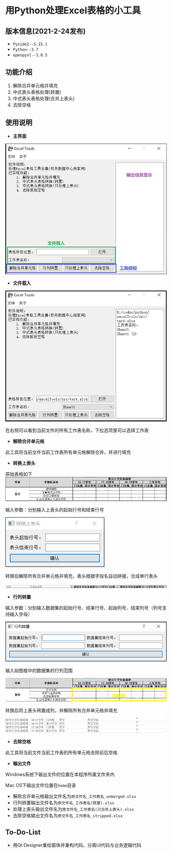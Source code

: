 # 用Python处理Excel表格的小工具

## 版本信息(2021-2-24发布)

- `Pyside2--5.15.1`
- `Python--3.7`
- `openpyxl--3.0.5`

## 功能介绍
1. 解除合并单元格并填充
2. 中式表头表格处理(转置)
3. 中式表头表格处理(合并上表头)
4. 去除空格

## 使用说明

- **主界面**

![主界面](./src/image/主界面.png)

- **文件载入**

![文件载入后](./src/image/载入文件后.png)

在右侧可以看到当前文件的所有工作表名称，下拉选项里可以选择工作表

- **解除合并单元格**

此工具将当前文件当前工作表所有单元格解除合并，并进行填充

- **转换上表头**

原始表格如下
![原始表格](./src/image/上表头.png)

输入参数：分别输入上表头的起始行号和结束行号

![上表头输入参数](./src/image/转换上表头.png)

转换后解除所有合并单元格并填充，表头根据字段名自动拼接，合成单行表头

![上表头转换后](./src/image/上表头转换后.png)

- **行列转置**

输入参数：分别输入数据集的起始行号、结束行号、起始列号、结束列号（列号支持输入字母）

![行列转置输入参数](./src/image/行列转置.png)

输入如图框中的数据集的行列范围

![数据集](./src/image/数据集.png)

转换后将上表头转置成列，并解除所有合并单元格并填充

![转置后](./src/image/转置后.png)

- **去除空格**

此工具将当前文件当前工作表的所有单元格去除前后空格

- **输出文件**

Windows系统下输出文件的位置在本程序所属文件夹内

Mac OS下输出文件位置在`home`目录

- 解除合并单元格输出文件名为`原文件名_工作表名_unmerged.xlsx`
- 行列转置输出文件名为`原文件名_工作表名(转置).xlsx`
- 处理上表头输出文件名为`原文件名_工作表名(只合并上表头).xlsx`
- 去除空格输出文件名为`原文件名_工作表名_stripped.xlsx`

## To-Do-List
- 用Qt Designer重绘窗体并重构代码，分离UI代码与业务逻辑代码